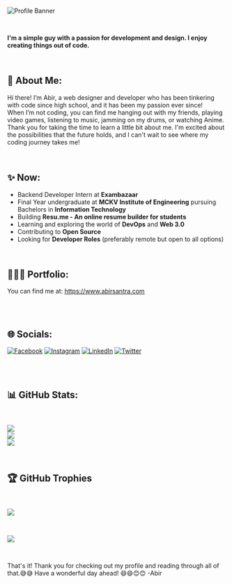 
![Profile Banner](https://i.imgur.com/ax0vWKf.png)

<br>

**I'm a simple guy with a passion for development and design. I enjoy creating things out of code.**

<br>

## 💫 About Me:

Hi there! I’m Abir, a web designer and developer who has been tinkering with code since high school, and it has been my passion ever since!
<br>
When I’m not coding, you can find me hanging out with my friends, playing video games, listening to music, jamming on my drums, or watching Anime. Thank you for taking the time to learn a little bit about me. I'm excited about the possibilities that the future holds, and I can't wait to see where my coding journey takes me!

<br>

## ✨ Now:

- Backend Developer Intern at **Exambazaar**
- Final Year undergraduate at **MCKV Institute of Engineering** pursuing Bachelors in **Information Technology**
- Building **Resu.me - An online resume builder for students**
- Learning and exploring the world of **DevOps** and **Web 3.0**
- Contributing to **Open Source**
- Looking for **Developer Roles** (preferably remote but open to all options)

<br>

## 🧑🏽‍💻 Portfolio:
You can find me at: <https://www.abirsantra.com>

<br>

<br>

## 🌐 Socials:

[![Facebook](https://img.shields.io/badge/Facebook-%231877F2.svg?logo=Facebook&logoColor=white)](https://facebook.com/drummingfreak)
[![Instagram](https://img.shields.io/badge/Instagram-%23E4405F.svg?logo=Instagram&logoColor=white)](https://instagram.com/thecodefreak)
[![LinkedIn](https://img.shields.io/badge/LinkedIn-%230077B5.svg?logo=linkedin&logoColor=white)](https://linkedin.com/in/abir-santra-8a9305205)
[![Twitter](https://img.shields.io/badge/Twitter-%231DA1F2.svg?logo=Twitter&logoColor=white)](https://twitter.com/DezignDeck)<br>

<br>



<br>

## 📊 GitHub Stats:

<br>

![](https://github-readme-stats.vercel.app/api?username=AbirSantra&theme=monokai&hide_border=true&include_all_commits=true&count_private=true)<br/>
![](https://github-readme-streak-stats.herokuapp.com/?user=AbirSantra&theme=monokai&hide_border=true)<br/>
![](https://github-readme-stats.vercel.app/api/top-langs/?username=AbirSantra&theme=monokai&hide_border=true&include_all_commits=true&count_private=true&layout=compact)

<br>

## 🏆 GitHub Trophies

<br>

![](https://github-profile-trophy.vercel.app/?username=AbirSantra&theme=monokai&no-frame=true&no-bg=true&margin-w=4)


<br>

[![](https://visitcount.itsvg.in/api?id=AbirSantra&icon=9&color=0)](https://visitcount.itsvg.in)


<br>


That's it! Thank you for checking out my profile and reading through all of that.😅😅 
Have a wonderful day ahead! 😄😄😊😊
-Abir


<!---
AbirSantra/AbirSantra is a ✨ special ✨ repository because its `README.md` (this file) appears on your GitHub profile.
You can click the Preview link to take a look at your changes.
--->
